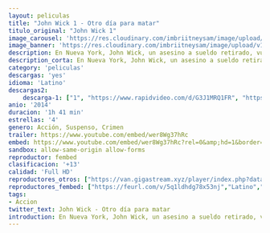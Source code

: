 ```yaml
---
layout: peliculas
title: "John Wick 1 - Otro día para matar"
titulo_original: "John Wick 1"
image_carousel: 'https://res.cloudinary.com/imbriitneysam/image/upload/v1543037252/wick1-poster-min.jpg'
image_banner: 'https://res.cloudinary.com/imbriitneysam/image/upload/v1543037253/wick1-banner-min.jpg'
description: En Nueva York, John Wick, un asesino a sueldo retirado, vuelve otra vez a la acción para vengarse de los gángsters que le quitaron todo.
description_corta: En Nueva York, John Wick, un asesino a sueldo retirado, vuelve otra vez a la acción para vengarse de los gángsters que le quitaron todo.
category: 'peliculas'
descargas: 'yes'
idioma: 'Latino'
descargas2:
    descarga-1: ["1", "https://www.rapidvideo.com/d/G3J1MRQ1FR", "https://www.google.com/s2/favicons?domain=openload.co","OpenLoad","https://res.cloudinary.com/imbriitneysam/image/upload/v1541473684/mexico.png", "Latino", "Full HD"]
anio: '2014'
duracion: '1h 41 min'
estrellas: '4'
genero: Acción, Suspenso, Crimen
trailer: https://www.youtube.com/embed/wer8Wg37hRc
embed: https://www.youtube.com/embed/wer8Wg37hRc?rel=0&amp;hd=1&border=0&wmode=opaque&enablejsapi=1&modestbranding=1&controls=1&showinfo=1
sandbox: allow-same-origin allow-forms
reproductor: fembed
clasificacion: '+13'
calidad: 'Full HD'
reproductores_otros: ["https://van.gigastream.xyz/player/index.php?data=d645920e395fedad7bbbed0eca3fe2e0","Latino","https://streampelis.info/public/dist/index.html?id=79f3b9610ab138b05c68db8f01c427b7","Latino","https://gdriveplayer.me/embed2.php?link=SwLxizjAVem%2F3qGJQMuf4QRi6WKVx6xTcKrmDskq5OMaaEHDCe0t29JiEyUtW4UlpyHgAAAvvsiykb3tjkRQae%2B94DMq8wh9hOwrmB89324FmSot1lxMHlEXReiTaSzijQ0tWBsGhInQdJlWW9sRwSIiPyShqLucR9wsi6cHae9F1r68%2BoXQtnepZDFEqRgqs%3D","Latino","https://www.zembed.to/public/dist/asteroid.html?id=0bc826abeabb62687b4ad50165eeab1b&title=John%20Wick","Latino","https://movcloud.net/embed/aw-xb6BX_Ncq","Latino","https://mstream.press/l0ql1ddo0xpj","Latino"]
reproductores_fembed: ["https://feurl.com/v/5q1ldhdg78x53nj","Latino","https://animekao.xyz/v/mzokwkqd1oq","Latino","https://feurl.com/v/6mo20kqgd9r","Latino"]
tags:
- Accion
twitter_text: John Wick - Otro día para matar
introduction: En Nueva York, John Wick, un asesino a sueldo retirado, vuelve otra vez a la acción para vengarse de los gángsters que le quitaron todo.
---
```












